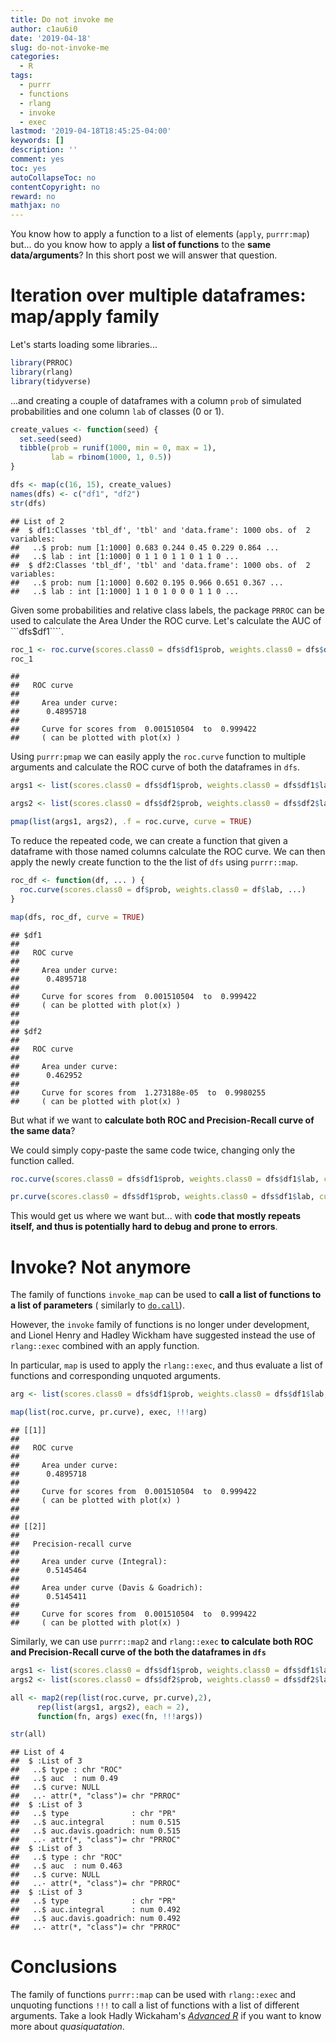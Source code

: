 ```yaml
---
title: Do not invoke me
author: c1au6i0
date: '2019-04-18'
slug: do-not-invoke-me
categories:
  - R
tags:
  - purrr
  - functions
  - rlang
  - invoke
  - exec
lastmod: '2019-04-18T18:45:25-04:00'
keywords: []
description: ''
comment: yes
toc: yes
autoCollapseToc: no
contentCopyright: no
reward: no
mathjax: no
---
```


You know how to apply a function to a list of elements (```apply```, ```purrr:map```) but... do you know how to apply a **list of functions** to the **same data/arguments**? In this short post we will answer that question.

<!--more-->

# Iteration over multiple dataframes: map/apply family

Let's starts loading some libraries...


```r
library(PRROC)
library(rlang)
library(tidyverse)
```

...and creating a couple of dataframes with a column ```prob``` of simulated probabilities and one column ```lab``` of  classes (0 or 1).


```r
create_values <- function(seed) {
  set.seed(seed)
  tibble(prob = runif(1000, min = 0, max = 1),
         lab = rbinom(1000, 1, 0.5))
}

dfs <- map(c(16, 15), create_values)
names(dfs) <- c("df1", "df2")
str(dfs)
```

```
## List of 2
##  $ df1:Classes 'tbl_df', 'tbl' and 'data.frame':	1000 obs. of  2 variables:
##   ..$ prob: num [1:1000] 0.683 0.244 0.45 0.229 0.864 ...
##   ..$ lab : int [1:1000] 0 1 1 0 1 1 0 1 1 0 ...
##  $ df2:Classes 'tbl_df', 'tbl' and 'data.frame':	1000 obs. of  2 variables:
##   ..$ prob: num [1:1000] 0.602 0.195 0.966 0.651 0.367 ...
##   ..$ lab : int [1:1000] 1 1 0 1 0 0 0 1 1 0 ...
```

Given some probabilities and relative class labels, the package ```PRROC``` can be used to calculate the Area Under the ROC curve. Let's calculate the AUC of ```dfs$df1````.


```r
roc_1 <- roc.curve(scores.class0 = dfs$df1$prob, weights.class0 = dfs$df1$lab, curve = TRUE)
roc_1
```

```
## 
##   ROC curve
## 
##     Area under curve:
##      0.4895718 
## 
##     Curve for scores from  0.001510504  to  0.999422 
##     ( can be plotted with plot(x) )
```

Using ```purrr:pmap``` we can easily apply the ```roc.curve``` function to multiple arguments and  calculate the ROC curve of both the dataframes in ```dfs```.


```r
args1 <- list(scores.class0 = dfs$df1$prob, weights.class0 = dfs$df1$lab)

args2 <- list(scores.class0 = dfs$df2$prob, weights.class0 = dfs$df2$lab)

pmap(list(args1, args2), .f = roc.curve, curve = TRUE)
```

To reduce the repeated code, we can create a function that given a dataframe with those named columns calculate the ROC curve. We can then apply the  newly create function to the the list of ```dfs``` using ```purrr::map```. 


```r
roc_df <- function(df, ... ) {
  roc.curve(scores.class0 = df$prob, weights.class0 = df$lab, ...)
}

map(dfs, roc_df, curve = TRUE)
```

```
## $df1
## 
##   ROC curve
## 
##     Area under curve:
##      0.4895718 
## 
##     Curve for scores from  0.001510504  to  0.999422 
##     ( can be plotted with plot(x) )
## 
## 
## $df2
## 
##   ROC curve
## 
##     Area under curve:
##      0.462952 
## 
##     Curve for scores from  1.273188e-05  to  0.9980255 
##     ( can be plotted with plot(x) )
```

But what if we want to **calculate both ROC and Precision-Recall curve of the same data**? 

We could simply copy-paste the same code twice, changing only the function called. 


```r
roc.curve(scores.class0 = dfs$df1$prob, weights.class0 = dfs$df1$lab, curve = TRUE)

pr.curve(scores.class0 = dfs$df1$prob, weights.class0 = dfs$df1$lab, curve = TRUE)
```

This would get us where we want but... with **code that mostly repeats itself, and thus is potentially hard to debug and prone to errors**. 

# Invoke? Not anymore

The family of functions ```invoke_map``` can be used to **call a list of functions to a list of parameters** ( similarly to [```do.call```](https://adv-r.hadley.nz/quasiquotation.html#do-call)).

However, the ```invoke``` family of functions is no longer under development, and Lionel Henry and Hadley Wickham have suggested instead the use of ```rlang::exec``` combined with an apply function.

In particular, ```map``` is used to apply the ```rlang::exec```, and thus evaluate a list of functions and corresponding unquoted arguments.


```r
arg <- list(scores.class0 = dfs$df1$prob, weights.class0 = dfs$df1$lab, curve = TRUE)

map(list(roc.curve, pr.curve), exec, !!!arg)
```

```
## [[1]]
## 
##   ROC curve
## 
##     Area under curve:
##      0.4895718 
## 
##     Curve for scores from  0.001510504  to  0.999422 
##     ( can be plotted with plot(x) )
## 
## 
## [[2]]
## 
##   Precision-recall curve
## 
##     Area under curve (Integral):
##      0.5145464 
## 
##     Area under curve (Davis & Goadrich):
##      0.5145411 
## 
##     Curve for scores from  0.001510504  to  0.999422 
##     ( can be plotted with plot(x) )
```

Similarly, we can use ```purrr::map2``` and ```rlang::exec```  **to calculate both ROC and Precision-Recall curve of  the both the dataframes in ```dfs```** 


```r
args1 <- list(scores.class0 = dfs$df1$prob, weights.class0 = dfs$df1$lab)
args2 <- list(scores.class0 = dfs$df2$prob, weights.class0 = dfs$df2$lab)

all <- map2(rep(list(roc.curve, pr.curve),2), 
      rep(list(args1, args2), each = 2), 
      function(fn, args) exec(fn, !!!args))

str(all)
```

```
## List of 4
##  $ :List of 3
##   ..$ type : chr "ROC"
##   ..$ auc  : num 0.49
##   ..$ curve: NULL
##   ..- attr(*, "class")= chr "PRROC"
##  $ :List of 3
##   ..$ type              : chr "PR"
##   ..$ auc.integral      : num 0.515
##   ..$ auc.davis.goadrich: num 0.515
##   ..- attr(*, "class")= chr "PRROC"
##  $ :List of 3
##   ..$ type : chr "ROC"
##   ..$ auc  : num 0.463
##   ..$ curve: NULL
##   ..- attr(*, "class")= chr "PRROC"
##  $ :List of 3
##   ..$ type              : chr "PR"
##   ..$ auc.integral      : num 0.492
##   ..$ auc.davis.goadrich: num 0.492
##   ..- attr(*, "class")= chr "PRROC"
```
# Conclusions

The family of functions ```purrr::map``` can be used with ```rlang::exec``` and unquoting functions ```!!!``` to call a list of functions with a list of different arguments. 
Take a look Hadly Wickaham's  [*Advanced R*](https://adv-r.hadley.nz/quasiquotation.html) if you want to know more about *quasiquatation*. 
